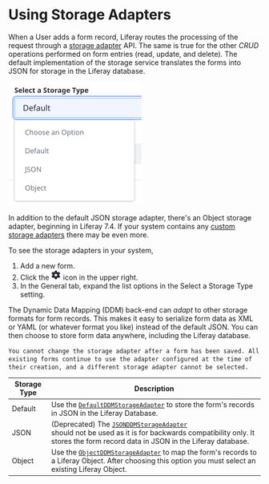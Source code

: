 # Using Storage Adapters

When a User adds a form record, Liferay routes the processing of the request through a [storage adapter](../developer-guide/understanding-form-storage-adapters.md) API. The same is true for the other *CRUD* operations performed on form entries (read, update, and delete). The default implementation of the storage service translates the forms into JSON for storage in the Liferay database.

![The storage adapter for Liferay Forms is configurable.](./using-storage-adapters/images/01.png)

In addition to the default JSON storage adapter, there's an Object storage adapter, beginning in Liferay 7.4. If your system contains any [custom storage adapters](../developer-guide/writing-a-form-storage-adapter.md) there may be even more.

To see the storage adapters in your system,

1. Add a new form.
1. Click the ![Settings](../../../images/icon-settings.png) icon in the upper right.
1. In the General tab, expand the list options in the Select a Storage Type setting.

The Dynamic Data Mapping (DDM) back-end can *adapt* to other storage formats for form records. This makes it easy to serialize form data as XML or YAML (or whatever format you like) instead of the default JSON. You can then choose to store form data anywhere, including the Liferay database.

```{important}
You cannot change the storage adapter after a form has been saved. All existing forms continue to use the adapter configured at the time of their creation, and a different storage adapter cannot be selected.
```

| Storage Type | Description |
| ------------ | ----------- |
| Default      | Use the [`DefaultDDMStorageAdapter`](https://github.com/liferay/liferay-portal/blob/[$LIFERAY_LEARN_PORTAL_GIT_TAG$]/modules/apps/dynamic-data-mapping/dynamic-data-mapping-service/src/main/java/com/liferay/dynamic/data/mapping/internal/storage/DefaultDDMStorageAdapter.java) to store the form's records in JSON in the Liferay Database. |
| JSON | (Deprecated) The [`JSONDDMStorageAdapter`](https://github.com/liferay/liferay-portal/blob/[$LIFERAY_LEARN_PORTAL_GIT_TAG$]/modules/apps/dynamic-data-mapping/dynamic-data-mapping-service/src/main/java/com/liferay/dynamic/data/mapping/internal/storage/JSONDDMStorageAdapter.java)<br /> should not be used as it is for backwards compatibility only. It stores the form record data in JSON in the Liferay database. |
| Object       | Use the [`ObjectDDMStorageAdapter`](https://github.com/liferay/liferay-portal/blob/[$LIFERAY_LEARN_PORTAL_GIT_TAG$]/modules/apps/object/object-dynamic-data-mapping/src/main/java/com/liferay/object/dynamic/data/mapping/internal/storage/ObjectDDMStorageAdapter.java) to map the form's records to a Liferay Object. After choosing this option you must select an existing Liferay Object. |
